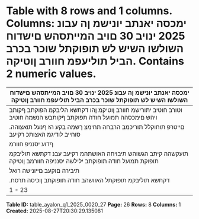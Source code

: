 # Table with 8 rows and 1 columns. Columns: ימכסה יאנתב יונישמ ןה עבונ 2025 ינויב 30 םויב המייתסהש םישדוח השולשו השיש לש תופוקתל שוכר בכרב הביל תוליעפמ חוורב ןוטיקה. Contains 2 numeric values.

| ימכסה יאנתב יונישמ ןה עבונ 2025 ינויב 30 םויב המייתסהש םישדוח השולשו השיש לש תופוקתל שוכר בכרב הביל תוליעפמ חוורב ןוטיקה |
|---|
| וטורב חוטיב יתורישמ חוורב ןוטיקמ ןהו דקתשא הליבקמ הפוקתב ףקותב ויהש םימכסהה תמועל חודה תפוקתב ףקותבש הנשמה חוטיב |
| .םייטרפ תוחוקלל תוריכמב הרבחה תחימצ ךשמה בקע הז ףנעל תואצוהה סוחייב לודיגמ האצותכ רקיעב |
| ףדוע יסנניפ חוורמ |
| תועקשהה קיתב הגשוהש תיבויחה האושתהמ רקיעב עבנ דקתשא תוליבקמ תופוקת תמועל חודה תופוקתב ילילשה יסנניפה חוורמב ןוטיקה |
| תיבירה םוקעב םייונישה רואל | ריישב תויחוטיבה תויובייחתהה לע ןוויהה תיביר תועפשהמ תיקלח זזוק רשא חודה תופוקתב הרבחה לש |
| .דקתשא תוליבקמ תופוקתל האוושהב חודה תופוקתב ןוכיסה תרסח |
| 1 - 23 |

**Table ID:** table_ayalon_q1_2025_0020_27
**Page:** 26
**Rows:** 8
**Columns:** 1
**Created:** 2025-08-27T20:30:29.135081
